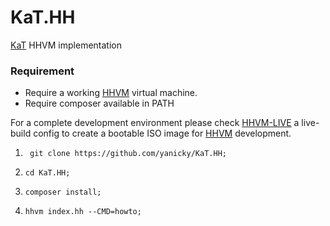 # KaT.HH
[KaT](https://github.com/yanicky/KaT) HHVM implementation

### Requirement 
* Require a working [HHVM](https://hhvm.com) virtual machine.
* Require composer available in PATH

For a complete development environment please check [HHVM-LIVE](https://github.com/yanicky/HHVM-LIVE) a live-build config to create a bootable ISO image for [HHVM](https://hhvm.com) development.

1. ``` git clone https://github.com/yanicky/KaT.HH;```

2. ``` cd KaT.HH; ```

3. ``` composer install; ```

4. ``` hhvm index.hh --CMD=howto; ```
